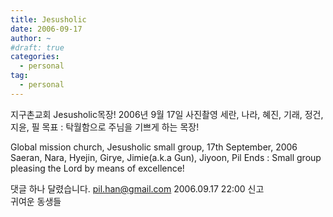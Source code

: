 ```yaml
---
title: Jesusholic
date: 2006-09-17
author: ~
#draft: true
categories:
  - personal
tag:
  - personal
---
```









지구촌교회 Jesusholic목장! 2006년 9월 17일 사진촬영
세란, 나라, 혜진, 기래, 정건, 지윤, 필
목표 : 탁월함으로 주님을 기쁘게 하는 목장!

Global mission church, Jesusholic  small group, 17th September, 2006
Saeran, Nara, Hyejin, Girye, Jimie(a.k.a Gun), Jiyoon, Pil
Ends : Small group pleasing the Lord by means of excellence!


 댓글 하나 달렸습니다.
 pil.han@gmail.com 2006.09.17 22:00 신고   
귀여운 동생들




